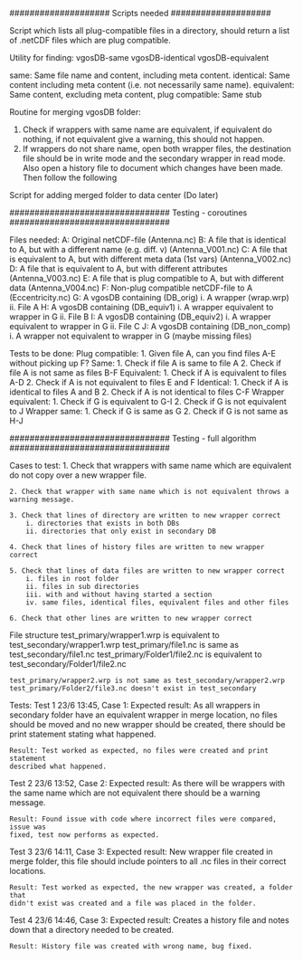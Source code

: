 ####################
    Scripts needed
####################

Script which lists all plug-compatible files in a directory, should return a list
of .netCDF files which are plug compatible. 

Utility for finding: 
    vgosDB-same
    vgosDB-identical
    vgosDB-equivalent

same: Same file name and content, including meta content. 
identical: Same content including meta content (i.e. not necessarily same name). 
equivalent: Same content, excluding meta content, 
plug compatible: Same stub

Routine for merging vgosDB folder: 
1. Check if wrappers with same name are equivalent, if equivalent do nothing, if
   not equivalent give a warning, this should not happen. 
2. If wrappers do not share name, open both wrapper files, the destination file 
   should be in write mode and the secondary wrapper in read mode. Also open a 
   history file to document which changes have been made. Then follow the following 
    


Script for adding merged folder to data center (Do later)



################################
    Testing - coroutines
################################

Files needed:
    A: Original netCDF-file (Antenna.nc)
    B: A file that is identical to A, but with a different name (e.g. diff. v) (Antenna_V001.nc)
    C: A file that is equivalent to A, but with different meta data (1st vars) (Antenna_V002.nc)
    D: A file that is equivalent to A, but with different attributes (Antenna_V003.nc)
    E: A file that is plug compatible to A, but with different data (Antenna_V004.nc)
    F: Non-plug compatible netCDF-file to A (Eccentricity.nc)
    G: A vgosDB containing (DB_orig)
        i. A wrapper (wrap.wrp)
        ii. File A
    H: A vgosDB containing (DB_equiv1)
        i. A wrapper equivalent to wrapper in G
        ii. File B
    I: A vgosDB containing (DB_equiv2)
        i. A wrapper equivalent to wrapper in G
        ii. File C
    J: A vgosDB containing (DB_non_comp)
        i. A wrapper not equivalent to wrapper in G (maybe missing files)

Tests to be done:
    Plug compatible:
        1. Given file A, can you find files A-E without picking up F?
    Same:
        1. Check if file A is same to file A
        2. Check if file A is not same as files B-F
    Equivalent:
        1. Check if A is equivalent to files A-D
        2. Check if A is not equivalent to files E and F
    Identical:
        1. Check if A is identical to files A and B
        2. Check if A is not identical to files C-F
    Wrapper equivalent:
        1. Check if G is equivalent to G-I
        2. Check if G is not equivalent to J
    Wrapper same:
        1. Check if G is same as G
        2. Check if G is not same as H-J


################################
    Testing - full algorithm    
################################

Cases to test:
    1. Check that wrappers with same name which are equivalent do not copy over
    a new wrapper file. 
    
    2. Check that wrapper with same name which is not equivalent throws a
    warning message. 

    3. Check that lines of directory are written to new wrapper correct
        i. directories that exists in both DBs
        ii. directories that only exist in secondary DB

    4. Check that lines of history files are written to new wrapper correct 

    5. Check that lines of data files are written to new wrapper correct
        i. files in root folder
        ii. files in sub directories
        iii. with and without having started a section
        iv. same files, identical files, equivalent files and other files

    6. Check that other lines are written to new wrapper correct 


File structure
    test_primary/wrapper1.wrp is equivalent to test_secondary/wrapper1.wrp
    test_primary/file1.nc is same as test_secondary/file1.nc
    test_primary/Folder1/file2.nc is equivalent to test_secondary/Folder1/file2.nc

    test_primary/wrapper2.wrp is not same as test_secondary/wrapper2.wrp
    test_primary/Folder2/file3.nc doesn't exist in test_secondary
    

Tests: 
Test 1 23/6 13:45, Case 1:
    Expected result: As all wrappers in secondary folder have an equivalent wrapper
    in merge location, no files should be moved and no new wrapper should be created, 
    there should be print statement stating what happened. 

    Result: Test worked as expected, no files were created and print statement 
    described what happened.  
    
Test 2 23/6 13:52, Case 2:
    Expected result: As there will be wrappers with the same name which are not 
    equivalent there should be a warning message. 

    Result: Found issue with code where incorrect files were compared, issue was 
    fixed, test now performs as expected.

Test 3 23/6 14:11, Case 3:
    Expected result: New wrapper file created in merge folder, this file should include
    pointers to all .nc files in their correct locations.

    Result: Test worked as expected, the new wrapper was created, a folder that
    didn't exist was created and a file was placed in the folder.

Test 4 23/6 14:46, Case 3:
    Expected result: Creates a history file and notes down that a directory
    needed to be created.

    Result: History file was created with wrong name, bug fixed.